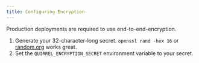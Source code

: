 ```yaml
---
title: Configuring Encryption
---
```


Production deployments are required to use end-to-end-encryption.

1. Generate your 32-character-long secret.
    `openssl rand -hex 16` or 
    [random.org](https://www.random.org/strings/?num=2&len=16&digits=on&upperalpha=on&loweralpha=on&unique=on&format=html&rnd=new) works great.
1. Set the `QUIRREL_ENCRYPTION_SECRET` environment variable to your secret.

